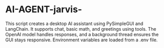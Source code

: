 # AI-AGENT-jarvis-
This script creates a desktop AI assistant using PySimpleGUI and LangChain. It supports chat, basic math, and greetings using tools. The OpenAI model handles responses, and a background thread ensures the GUI stays responsive. Environment variables are loaded from a .env file.
